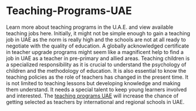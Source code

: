 # Teaching-Programs-UAE
Learn more about teaching programs in the U.A.E. and view available teaching jobs here.
Initially, it might not be simple enough to gain a teaching job in UAE as the norm is really high and the schools are not at all ready to negotiate with the quality of education. A globally acknowledged certificate in teacher upgrade programs might seem like a magnificent help to find a job in UAE as a teacher in pre-primary and allied areas. Teaching children is a specialized responsibility as it is crucial to understand the psychology of children and the methodology of education. It is also essential to know the teaching policies as the role of teachers has changed in the present time. It is not limited to teaching lessons but developing knowledge and making them understand. It needs a special talent to keep young learners involved and interested. The <a href="https://mindboostersuae.com/teaching-programs-uae/">teaching programs UAE</a> will increase the chance of getting selected as teachers by international and regional schools in UAE.

